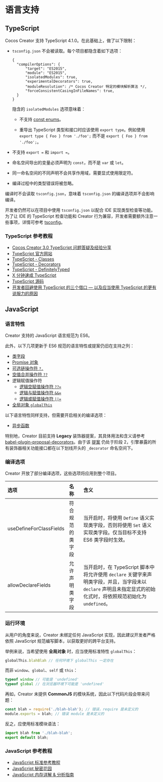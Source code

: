 # 语言支持

## TypeScript

Cocos Creator 支持 TypeScript 4.1.0。在此基础上，做了以下限制：

- `tsconfig.json` 不会被读取。每个项目都隐含着如下选项：

  ```json5
  {
    "compilerOptions": {
        "target": "ES2015",
        "module": "ES2015",
        "isolatedModules": true,
        "experimentalDecorators": true,
        "moduleResolution": /* Cocos Creator 特定的模块解析算法 */,
        "forceConsistentCasingInFileNames": true,
    }
  }
  ```

  隐含的 `isolatedModules` 选项意味着：
    - 不支持 [const enums](https://www.typescriptlang.org/docs/handbook/enums.html#const-enums)。

    - 重导出 TypeScript 类型和接口时应该使用 `export type`。例如使用 `export type { Foo } from './foo';` 而不是 `export { Foo } from './foo';`。

- 不支持 `export =` 和 `import =`。

- 命名空间导出的变量必须声明为 `const`，而不是 `var` 或 `let`。

- 同一命名空间的不同声明不会共享作用域，需要显式使用限定符。

- 编译过程中的类型错误将被忽略。

编译时不会读取 `tsconfig.json`，意味着 `tsconfig.json` 的编译选项并不会影响编译。

开发者仍然可以在项目中使用 `tsconfig.json` 以配合 IDE 实现类型检查等功能。为了让 IDE 的 TypeScript 检查功能和 Creator 行为兼容，开发者需要额外注意一些事项，详情可参考 [tsconfig](./tsconfig.md)。

### TypeScript 参考教程

- [Cocos Creator 3.0 TypeScript 问题答疑及经验分享](https://forum.cocos.org/t/topic/106995)
- [TypeScript 官方网站](https://www.typescriptlang.org/)
- [TypeScript - Classes](https://www.typescriptlang.org/docs/handbook/classes.html)
- [TypeScript - Decorators](https://www.typescriptlang.org/docs/handbook/decorators.html)
- [TypeScript - DefinitelyTyped](http://definitelytyped.org/)
- [X 分钟速成 TypeScript](https://learnxinyminutes.com/docs/zh-cn/typescript-cn/)
- [TypeScript 源码](https://github.com/Microsoft/TypeScript)
- [开发者回避使用 TypeScript 的三个借口 — 以及应当使用 TypeScript 的更有说服力的原因](https://mp.weixin.qq.com/s/7QQJxErt2-e4jLK2_4GUFA)

## JavaScript

### 语言特性

Creator 支持的 JavaScript 语言规范为 ES6。

此外，以下几项更新于 ES6 规范的语言特性或提案仍旧在支持之列：

- [类字段](https://developer.mozilla.org/zh-CN/docs/Web/JavaScript/Reference/Classes/Class_elements)
- [Promise 对象](https://developer.mozilla.org/zh-CN/docs/Web/JavaScript/Reference/Global_Objects/Promise)
- [可选链操作符 `?.`](https://developer.mozilla.org/zh-CN/docs/Web/JavaScript/Reference/Operators/Optional_chaining)
- [空值合并操作符 `??`](https://developer.mozilla.org/zh-CN/docs/Web/JavaScript/Reference/Operators/Nullish_coalescing_operator)
- 逻辑赋值操作符
    - [逻辑空赋值操作符 `??=`](https://developer.mozilla.org/zh-CN/docs/Web/JavaScript/Reference/Operators/Logical_nullish_assignment)
    - [逻辑与赋值操作符 `&&=`](https://developer.mozilla.org/zh-CN/docs/Web/JavaScript/Reference/Operators/Logical_AND_assignment)
    - [逻辑或赋值操作符 `||=`](https://developer.mozilla.org/zh-CN/docs/Web/JavaScript/Reference/Operators/Logical_OR_assignment)
- [全局对象 `globalThis`](https://developer.mozilla.org/zh-CN/docs/Web/JavaScript/Reference/Global_Objects/globalThis)

以下语言特性同样支持，但需要开启相关的编译选项：

- [异步函数](https://developer.mozilla.org/zh-CN/docs/Web/JavaScript/Reference/Statements/async_function)

特别地，Creator 目前支持 **Legacy** 装饰器提案，其具体用法和含义请参考 [babel-plugin-proposal-decorators](https://babeljs.io/docs/en/babel-plugin-proposal-decorators)。由于该 [提案](https://github.com/tc39/proposal-decorators) 仍处于阶段 2，引擎暴露的所有装饰器相关功能接口都在以下划线开头的 `_decorator` 命名空间下。

### 编译选项

Creator 开放了部分编译选项，这些选项将应用到整个项目。

| 选项 | 名称 | 含义 |
| :-- | :--- | :-- |
| useDefineForClassFields | 符合规范的类字段 | 当开启时，将使用 `Define` 语义实现类字段，否则将使用 `Set` 语义实现类字段。仅当目标不支持 ES6 类字段时生效。    |
| allowDeclareFields      | 允许声明类字段   | 当开启时，在 TypeScript 脚本中将允许使用 `declare` 关键字来声明类字段，并且，当字段未以 `declare` 声明且未指定显式的初始化式时，将依照规范初始化为 `undefined`。 |

### 运行环境

从用户的角度来说，Creator 未绑定任何 JavaScript 实现，因此建议开发者严格依照 JavaScript 规范编写脚本，以获取更好的跨平台支持。

举例来说，当希望使用 **全局对象** 时，应当使用标准特性 `globalThis`：

```js
globalThis.blahBlah // 任何环境下 globalThis 一定存在
```

而非 `window`、`global`、`self` 或 `this`：

```js
typeof window // 可能是 'undefined'
typeof global // 在浏览器环境下可能是 'undefined'
```

再如，Creator 未提供 **CommonJS** 的模块系统，因此以下代码片段会带来问题：

```js
const blah = require('./blah-blah'); // 错误，require 是未定义的
module.exports = blah; // 错误 module 是未定义的
```

反之，应使用标准模块语法：

```js
import blah from './blah-blah';
export default blah;
```

### JavaScript 参考教程

- [JavaScript 标准参考教程](https://wangdoc.com/javascript/)
- [JavaScript 秘密花园](https://bonsaiden.github.io/JavaScript-Garden/zh/)
- [JavaScript 内存详解 & 分析指南](https://mp.weixin.qq.com/s/EuJzQajlU8rpZprWkXbJVg)
